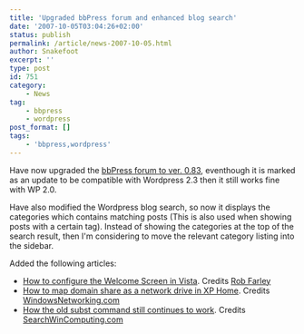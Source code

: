 ```yaml
---
title: 'Upgraded bbPress forum and enhanced blog search'
date: '2007-10-05T03:04:26+02:00'
status: publish
permalink: /article/news-2007-10-05.html
author: Snakefoot
excerpt: ''
type: post
id: 751
category:
    - News
tag:
    - bbpress
    - wordpress
post_format: []
tags:
    - 'bbpress,wordpress'
---
```

Have now upgraded the [bbPress forum to ver. 0.83](http://bbpress.org/blog/2007/09/bbpress-083/), eventhough it is marked as an update to be compatible with Wordpress 2.3 then it still works fine with WP 2.0.  
  
 Have also modified the Wordpress blog search, so now it displays the categories which contains matching posts (This is also used when showing posts with a certain tag). Instead of showing the categories at the top of the search result, then I'm considering to move the relevant category listing into the sidebar.  
  
 Added the following articles:

- [How to configure the Welcome Screen in Vista](/article/vista-welcome-screen.html). Credits [Rob Farley](http://msmvps.com/blogs/robfarley/archive/2007/04/02/vista-requiring-ctrl-alt-del-before-login.aspx)
- [How to map domain share as a network drive in XP Home](/article/winnt-home-domain-share.html). Credits [WindowsNetworking.com](http://www.windowsnetworking.com/articles_tutorials/wxphdoms.html)
- [How the old subst command still continues to work](/article/windows-subst-folder.html). Credits [SearchWinComputing.com](http://searchwincomputing.techtarget.com/tip/0,289483,sid68_gci1248622,00.html)